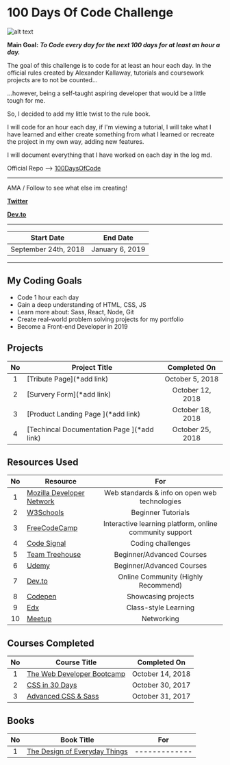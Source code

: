 # 100 Days Of Code Challenge 
![alt text](http://www.finaldraftdesign.com/wp-content/uploads/2018/04/100DaysofCode_1200x500.jpg)


**Main Goal:** ***To Code every day for the next 100 days for at least an hour a day.***

The goal of this challenge is to code for at least an hour each day. In the official rules created by Alexander Kallaway, tutorials and coursework projects are to not be counted...

...however, being a self-taught aspiring developer that would be a little tough for me.

So, I decided to add my little twist to the rule book.

I will code for an hour each day, if I'm viewing a tutorial, I will take what I have learned and either create something from what I learned or recreate the project in my own way, adding new features.

I will document everything that I have worked on each day in the log md.

Official Repo --> [100DaysOfCode](https://github.com/Kallaway/100-days-of-code "the official repo")

------------

AMA / Follow to see what else im creating!

<b>[Twitter](https://twitter.com/Frvzier)</b>

<b>[Dev.to](https://dev.to/frvzier)</b>

------------

|  Start Date | End Date |
| ------------ | ------------ |
| September 24th, 2018 | January 6, 2019|

------------

## My Coding Goals
- Code 1 hour each day
- Gain a deep understanding of HTML, CSS, JS
- Learn more about: Sass, React, Node, Git
- Create real-world problem solving projects for my portfolio
- Become a Front-end Developer in 2019


## Projects

| No  |  Project Title  |  Completed On |
| :------------: | ------------ | :------------: |
| 1  | [Tribute Page](*add link)  | October 5, 2018 |
| 2  | [Survery Form](*add link)  | October 12, 2018 |
| 3  | [Product Landing Page ](*add link) | October 18, 2018 |
| 4  | [Techincal Documentation Page ](*add link) | October 25, 2018 |

## Resources Used
| No  |  Resource |  For  |
| :------------: | ------------ | :------------: |
| 1  | [Mozilla Developer Network ](https://developer.mozilla.org/en-US/) | Web standards & info on open web technologies  |
| 2  | [W3Schools](https://www.w3schools.com/) | Beginner Tutorials  |
| 3  | [FreeCodeCamp ](https://www.freecodecamp.org/) | Interactive learning platform, online community support |
| 4  | [Code Signal ](https://codesignal.com) | Coding challenges |
| 5  | [Team Treehouse](https://teamtreehouse.com/) | Beginner/Advanced Courses |
| 6  | [Udemy](https://udemy.com/) | Beginner/Advanced Courses |
| 7  | [Dev.to](https://dev.to/) | Online Community (Highly Recommend) |
| 8  | [Codepen ](https://codepen.io/) | Showcasing projects |
| 9  | [Edx](https://courses.edx.org/dashboard) | Class-style Learning  |
| 10  | [Meetup ](https://www.meetup.com/) | Networking |

## Courses Completed

| No  |  Course Title  |  Completed On |
| :------------: | ------------ | :------------: |
| 1  | [The Web Developer Bootcamp](https://www.udemy.com/the-web-developer-bootcamp/learn/v4/t/lecture/3861266?start=390)  | October 14, 2018 |
| 2  | [CSS in 30 Days](https://codecollege.ca/courses)  | October 30, 2017 |
| 3  | [Advanced CSS & Sass](https://www.udemy.com/advanced-css-and-sass/)  | October 31, 2017 |

## Books
| No  |  Book Title  |  For  |
| :------------: | ------------ | :------------: |
| 1  | [The Design of Everyday Things](https://www.amazon.com/Design-Everyday-Things-Revised-Expanded/dp/0465050654/ref=pd_lpo_sbs_14_t_0?_encoding=UTF8&psc=1&refRID=AGACAPG1NWBTAXTGDR9Z)  | -------------  |

